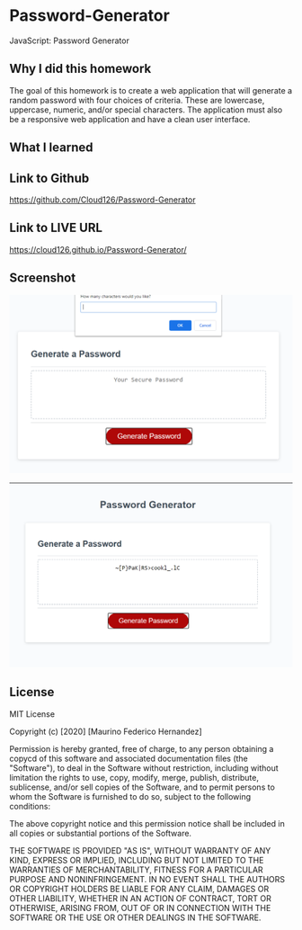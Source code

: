 # Password-Generator
JavaScript: Password Generator

## Why I did this homework

The goal of this homework is to create a web application that will generate a random password with four choices of criteria. These are lowercase, uppercase, numeric, and/or special characters. The application must also be a responsive web application and have a clean user interface.

## What I learned



## Link to Github

https://github.com/Cloud126/Password-Generator

## Link to LIVE URL

https://cloud126.github.io/Password-Generator/

## Screenshot

![Mobile](image/PasswordG1.PNG "Screenshot-1")

![Home Page](image/PasswordG2.PNG "Screenshot-2")

## License

MIT License

Copyright (c) [2020] [Maurino Federico Hernandez]

Permission is hereby granted, free of charge, to any person obtaining a copycd
of this software and associated documentation files (the "Software"), to deal
in the Software without restriction, including without limitation the rights
to use, copy, modify, merge, publish, distribute, sublicense, and/or sell
copies of the Software, and to permit persons to whom the Software is
furnished to do so, subject to the following conditions:

The above copyright notice and this permission notice shall be included in all
copies or substantial portions of the Software.

THE SOFTWARE IS PROVIDED "AS IS", WITHOUT WARRANTY OF ANY KIND, EXPRESS OR
IMPLIED, INCLUDING BUT NOT LIMITED TO THE WARRANTIES OF MERCHANTABILITY,
FITNESS FOR A PARTICULAR PURPOSE AND NONINFRINGEMENT. IN NO EVENT SHALL THE
AUTHORS OR COPYRIGHT HOLDERS BE LIABLE FOR ANY CLAIM, DAMAGES OR OTHER
LIABILITY, WHETHER IN AN ACTION OF CONTRACT, TORT OR OTHERWISE, ARISING FROM,
OUT OF OR IN CONNECTION WITH THE SOFTWARE OR THE USE OR OTHER DEALINGS IN THE
SOFTWARE.

